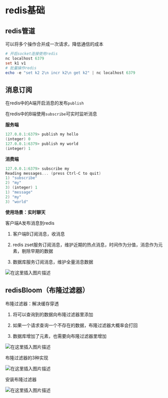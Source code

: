 # redis基础

## redis管道

可以将多个操作合并成一次请求，降低通信的成本

```powershell
# 开启socket连接使用redis
nc localhost 6379
set k1 v1
# 批量操作redis
echo -e "set k2 2\n incr k2\n get k2" | nc localhost 6379
```

## 消息订阅

在redis中的A端开启消息的发布`publish`

在redis中的B端使用`subscribe`可实时监听消息

**服务端**

```powershell
127.0.0.1:6379> publish my hello
(integer) 0
127.0.0.1:6379> publish my world
(integer) 1
```

**消费端**

```powershell
127.0.0.1:6379> subscribe my
Reading messages... (press Ctrl-C to quit)
1) "subscribe"
2) "my"
3) (integer) 1
1) "message"
2) "my"
3) "world"
```

**使用场景：实时聊天**

客户端A发布消息到redis

1. 客户端B订阅消息，收消息

2. redis zset服务订阅消息，维护近期的热点消息，时间作为分值，消息作为元素，剔除早期的数据

3. 数据库服务订阅消息，维护全量消息数据

![在这里插入图片描述](https://img-blog.csdnimg.cn/20210110094824260.png?x-oss-process=image/watermark,type_ZmFuZ3poZW5naGVpdGk,shadow_10,text_aHR0cHM6Ly9ibG9nLmNzZG4ubmV0L3dlaXhpbl80MjEwMzAyNg==,size_16,color_FFFFFF,t_70)

## redisBloom（布隆过滤器）

布隆过滤器：解决缓存穿透

1. 将可以查询到的数据向布隆过滤器里添加

2. 如果一个请求查询一个不存在的数据，布隆过滤器大概率会打回

3. 数据库增加了元素，也需要向布隆过滤器里增加

![在这里插入图片描述](https://img-blog.csdnimg.cn/20210110163932551.png?x-oss-process=image/watermark,type_ZmFuZ3poZW5naGVpdGk,shadow_10,text_aHR0cHM6Ly9ibG9nLmNzZG4ubmV0L3dlaXhpbl80MjEwMzAyNg==,size_16,color_FFFFFF,t_70)

布隆过滤器的3种实现

![在这里插入图片描述](https://img-blog.csdnimg.cn/20210110164709746.png?x-oss-process=image/watermark,type_ZmFuZ3poZW5naGVpdGk,shadow_10,text_aHR0cHM6Ly9ibG9nLmNzZG4ubmV0L3dlaXhpbl80MjEwMzAyNg==,size_16,color_FFFFFF,t_70)

安装布隆过滤器

![在这里插入图片描述](https://img-blog.csdnimg.cn/20210110164739616.png?x-oss-process=image/watermark,type_ZmFuZ3poZW5naGVpdGk,shadow_10,text_aHR0cHM6Ly9ibG9nLmNzZG4ubmV0L3dlaXhpbl80MjEwMzAyNg==,size_16,color_FFFFFF,t_70)